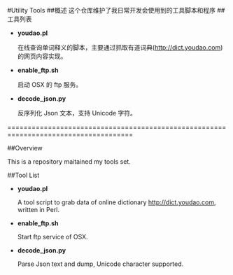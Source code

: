 #Utility Tools
##概述
这个仓库维护了我日常开发会使用到的工具脚本和程序
##工具列表
* **youdao.pl**

	在线查询单词释义的脚本，主要通过抓取有道词典(http://dict.youdao.com)的网页内容实现。
	
* **enable_ftp.sh**

	启动 OSX 的 ftp 服务。

* **decode_json.py**

	反序列化 Json 文本，支持 Unicode 字符。


=====================================================================================

##Overview

This is a repository maitained my tools set.

##Tool List

* **youdao.pl**

	A tool script to grab data of online dictionary http://dict.youdao.com, written in Perl.

* **enable_ftp.sh**

	Start ftp service of OSX.

* **decode_json.py**

	Parse Json text and dump, Unicode character supported.